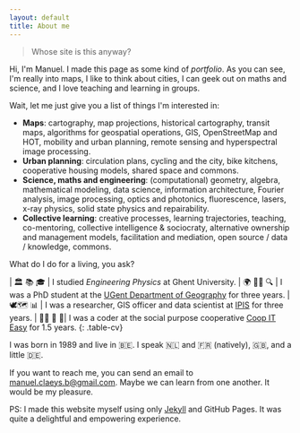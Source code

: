 ```yaml
---
layout: default
title: About me
---
```


> Whose site is this anyway?

Hi, I'm Manuel. I made this page as some kind of _portfolio_. As you can see, I'm really into maps, I like to think about cities, I can geek out on maths and science, and I love teaching and learning in groups.

Wait, let me just give you a list of things I'm interested in:

- **Maps**: cartography, map projections, historical cartography, transit maps, algorithms for geospatial operations, GIS, OpenStreetMap and HOT, mobility and urban planning, remote sensing and hyperspectral image processing.
- **Urban planning**: circulation plans, cycling and the city, bike kitchens, cooperative housing models, shared space and commons.
- **Science, maths and engineering**: (computational) geometry, algebra, mathematical modeling, data science, information architecture, Fourier analysis, image processing, optics and photonics, fluorescence, lasers, x-ray physics, solid state physics and repairability.
- **Collective learning**: creative processes, learning trajectories, teaching, co-mentoring, collective intelligence & sociocraty, alternative ownership and management models, facilitation and mediation, open source / data / knowledge, commons.

What do I do for a living, you ask?

| 🏛 📚 🎓 | I studied *Engineering Physics* at Ghent University.
| 🌍 👨‍🏫 🔍 | I was a PhD student at the [UGent Department of Geography](http://geoweb.ugent.be) for three years.
| 🕊🗺 📊 | I was a researcher, GIS officer and data scientist at [IPIS](http://ipisresearch.be) for three years.
| 👨‍💻 🌱 🤝| I was a coder at the social purpose cooperative [Coop IT Easy](https://coopiteasy.be) for 1.5 years.
{: .table-cv}

I was born in 1989 and live in 🇧🇪.	I speak 🇳🇱 and 🇫🇷 (natively), 🇬🇧, and a little 🇩🇪.

If you want to reach me, you can send an email to [manuel.claeys.b@gmail.com](mailto:manuel.claeys.b@gmail.com). Maybe we can learn from one another. It would be my pleasure.

PS: I made this website myself using only [Jekyll](https://jekyllrb.com/) and GitHub Pages. It was quite a delightful and empowering experience.
